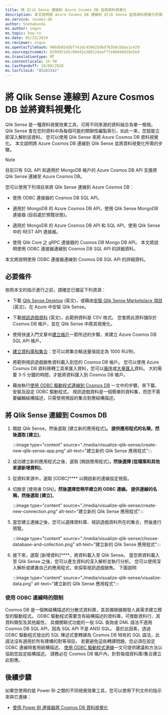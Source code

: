 ```yaml
---
title: 將 Qlik Sense 連線到 Azure Cosmos DB 並將資料視覺化
description: 本文說明將 Azure Cosmos DB 連線到 Qlik Sense 並將資料視覺化所需的步驟。
ms.service: cosmos-db
author: SnehaGunda
ms.author: sngun
ms.topic: how-to
ms.date: 05/23/2019
ms.reviewer: sngun
ms.openlocfilehash: 986db85ddbf741dc459625dbd763b9cbbba1c429
ms.sourcegitcommit: 829d951d5c90442a38012daaf77e86046018e5b9
ms.translationtype: MT
ms.contentlocale: zh-TW
ms.lasthandoff: 10/09/2020
ms.locfileid: "85263342"
---
```

# <a name="connect-qlik-sense-to-azure-cosmos-db-and-visualize-your-data"></a>將 Qlik Sense 連線到 Azure Cosmos DB 並將資料視覺化

Qlik Sense 是一種資料視覺效果工具，可將不同來源的資料組合為單一檢視。 Qlik Sense 會在您的資料中為每個可能的關聯性編製索引，如此一來，您就能立即深入解析該資料。 您可以使用 Qlik Sense 來將 Azure Cosmos DB 資料視覺化。 本文說明將 Azure Cosmos DB 連線到 Qlik Sense 並將資料視覺化所需的步驟。 

> [!NOTE]
> 目前只有 SQL API 和適用於 MongoDB 帳戶的 Azure Cosmos DB API 支援將 Qlik Sense 連線至 Azure Cosmos DB。

您可以使用下列項目來將 Qlik Sense 連線到 Azure Cosmos DB：

* 使用 ODBC 連接器的 Cosmos DB SQL API。

* 適用於 MongoDB 的 Azure Cosmos DB API，使用 Qlik Sense MongoDB 連接器 (目前處於預覽狀態)。

* 適用於 MongoDB 的 Azure Cosmos DB API 和 SQL API，使用 Qlik Sense 中的 REST API 連接器。

* 使用 Qlik Core 之 gRPC 連接器的 Cosmos DB Mongo DB API。
本文將說明使用 ODBC 連接器連線到 Cosmos DB SQL API 的詳細資料。

本文將說明使用 ODBC 連接器連線到 Cosmos DB SQL API 的詳細資料。

## <a name="prerequisites"></a>必要條件

依照本文的指示進行之前，請確定已備妥下列資源：

* 下載 [Qlik Sense Desktop](https://www.qlik.com/us/try-or-buy/download-qlik-sense) \(英文\)，或藉由[安裝 Qlik Sense Marketplace 項目](https://azuremarketplace.microsoft.com/marketplace/apps/qlik.qlik-sense) \(英文\)，在 Azure 中安裝 Qlik Sense。

* 下載[視訊遊戲資料](https://www.kaggle.com/gregorut/videogamesales) \(英文\)，此範例資料是 CSV 格式。 您會將此資料儲存於 Cosmos DB 帳戶，並在 Qlik Sense 中將其視覺化。

* 使用快速入門文章中[建立帳戶](create-sql-api-dotnet.md#create-account)一節所述的步驟，來建立 Azure Cosmos DB SQL API 帳戶。

* [建立資料庫和集合](create-sql-api-java.md#add-a-container)：您可以將集合輸送量值設定為 1000 RU/秒。 

* 將範例視訊遊戲銷售資料載入到您的 Cosmos DB 帳戶。 您可以使用 Azure Cosmos DB 資料移轉工具來匯入資料，您可以[循序](import-data.md#SQLSeqTarget)或[大量匯入](import-data.md#SQLBulkTarget)資料。 大約需要 3-5 分鐘的時間，才能將資料匯入到 Cosmos DB 帳戶。

* 藉由執行[使用 ODBC 驅動程式連線到 Cosmos DB](odbc-driver.md) 一文中的步驟，來下載、安裝及設定 ODBC 驅動程式。 視訊遊戲資料是一個簡單的資料集，而您不需要編輯結構描述，只需使用預設的集合對應結構描述。

## <a name="connect-qlik-sense-to-cosmos-db"></a>將 Qlik Sense 連線到 Cosmos DB

1. 開啟 Qlik Sense，然後選取 [建立新的應用程式]****。 提供應用程式的名稱，然後選取 [建立]****。

   :::image type="content" source="./media/visualize-qlik-sense/create-new-qlik-sense-app.png" alt-text="建立新的 Qlik Sense 應用程式":::

2. 成功建立新的應用程式之後，選取 [開啟應用程式]****，然後選擇 [從檔案和其他來源新增資料]****。 

3. 從資料來源中，選取 [ODBC]**** 以開啟新的連線設定視窗。 

4. 切換至 [使用者 DSN]****，然後選擇您稍早建立的 ODBC 連線。 提供連線的名稱，然後選取 [建立]****。 

   :::image type="content" source="./media/visualize-qlik-sense/create-new-connection.png" alt-text="建立新的 Qlik Sense 應用程式":::

5. 當您建立連線之後，您可以選擇資料庫、視訊遊戲資料所在的集合，然後進行預覽。

   :::image type="content" source="./media/visualize-qlik-sense/choose-database-and-collection.png" alt-text="建立新的 Qlik Sense 應用程式"::: 

6. 接下來，選取 [新增資料]****，將資料載入至 Qlik Sense。 當您將資料載入至 Qlik Sense 之後，您可以產生資料的深入解析並執行分析。 您可以使用深入解析或建置自己的應用程式，來探索視訊遊戲銷售。 下圖說明 

   :::image type="content" source="./media/visualize-qlik-sense/visualize-data.png" alt-text="建立新的 Qlik Sense 應用程式":::

### <a name="limitations-when-connecting-with-odbc"></a>使用 ODBC 連線時的限制 

Cosmos DB 是一個無結構描述的分散式資料庫，其具備根據開發人員需求建立模型的驅動程式。 ODBC 驅動程式需要含有結構描述的資料庫，可推斷資料行、其資料類型及其他屬性。 具備關聯式功能的一般 SQL 查詢或 DML 語法不適用 Cosmos DB SQL API，因為 SQL API 不是 ANSI SQL。 基於此因素，透過 ODBC 驅動程式發出的 SQL 陳述式會轉譯為 Cosmos DB 特有的 SQL 語法，此語法沒有適用於所有建構的對等項目。 若要避免這些轉譯問題，您必須在設定 ODBC 連線時套用結構描述。 [使用 ODBC 驅動程式連線](odbc-driver.md)一文可提供建議和方法以協助您設定結構描述。 請務必在 Cosmos DB 帳戶內，針對每個資料庫/集合建立此對應。

## <a name="next-steps"></a>後續步驟

如果您使用的是 Power BI 之類的不同視覺效果工具，您可以使用下列文件的指示來與它連線：

* [使用 Power BI 連接器將 Cosmos DB 資料視覺化](powerbi-visualize.md)
